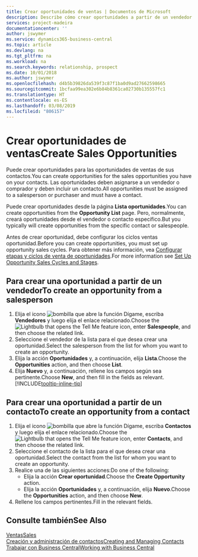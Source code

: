 ```yaml
---
title: Crear oportunidades de ventas | Documentos de Microsoft
description: Describe cómo crear oportunidades a partir de un vendedor o un contacto en Business Central.
services: project-madeira
documentationcenter: ''
author: jswymer
ms.service: dynamics365-business-central
ms.topic: article
ms.devlang: na
ms.tgt_pltfrm: na
ms.workload: na
ms.search.keywords: relationship, prospect
ms.date: 10/01/2018
ms.author: jswymer
ms.openlocfilehash: d4b5b39826da539f3c87f1ba0d9ad27662598665
ms.sourcegitcommit: 1bcfaa99ea302e6b84b8361ca02730b135557fc1
ms.translationtype: HT
ms.contentlocale: es-ES
ms.lasthandoff: 03/08/2019
ms.locfileid: "806157"
---
```

# <a name="create-sales-opportunities"></a><span data-ttu-id="51800-103">Crear oportunidades de ventas</span><span class="sxs-lookup"><span data-stu-id="51800-103">Create Sales Opportunities</span></span>
<span data-ttu-id="51800-104">Puede crear oportunidades para las oportunidades de ventas de sus contactos.</span><span class="sxs-lookup"><span data-stu-id="51800-104">You can create opportunities for the sales opportunities you have on your contacts.</span></span> <span data-ttu-id="51800-105">Las oportunidades deben asignarse a un vendedor o comprador y deben incluir un contacto.</span><span class="sxs-lookup"><span data-stu-id="51800-105">All opportunities must be assigned to a salesperson or purchaser and must have a contact.</span></span>

<span data-ttu-id="51800-106">Puede crear oportunidades desde la página **Lista oportunidades**.</span><span class="sxs-lookup"><span data-stu-id="51800-106">You can create opportunities from the **Opportunity List** page.</span></span> <span data-ttu-id="51800-107">Pero, normalmente, creará oportunidades desde el vendedor o contacto específico.</span><span class="sxs-lookup"><span data-stu-id="51800-107">But you typically will create opportunities from the specific contact or salespeople.</span></span>

<span data-ttu-id="51800-108">Antes de crear oportunidad, debe configurar los ciclos ventas oportunidad.</span><span class="sxs-lookup"><span data-stu-id="51800-108">Before you can create opportunities, you must set up opportunity sales cycles.</span></span> <span data-ttu-id="51800-109">Para obtener más información, vea [Configurar etapas y ciclos de venta de oportunidades](marketing-how-setup-opportunity-sales-cycles-stages.md).</span><span class="sxs-lookup"><span data-stu-id="51800-109">For more information see [Set Up Opportunity Sales Cycles and Stages](marketing-how-setup-opportunity-sales-cycles-stages.md).</span></span>

## <a name="to-create-an-opportunity-from-a-salesperson"></a><span data-ttu-id="51800-110">Para crear una oportunidad a partir de un vendedor</span><span class="sxs-lookup"><span data-stu-id="51800-110">To create an opportunity from a salesperson</span></span>
1. <span data-ttu-id="51800-111">Elija el icono ![bombilla que abre la función Dígame](media/ui-search/search_small.png "Dígame que desea hacer"), escriba **Vendedores** y luego elija el enlace relacionado.</span><span class="sxs-lookup"><span data-stu-id="51800-111">Choose the ![Lightbulb that opens the Tell Me feature](media/ui-search/search_small.png "Tell me what you want to do") icon, enter **Salespeople**, and then choose the related link.</span></span>
2. <span data-ttu-id="51800-112">Seleccione el vendedor de la lista para el que desea crear una oportunidad.</span><span class="sxs-lookup"><span data-stu-id="51800-112">Select the salesperson from the list for whom you want to create an opportunity.</span></span>
3. <span data-ttu-id="51800-113">Elija la acción **Oportunidades** y, a continuación, elija **Lista**.</span><span class="sxs-lookup"><span data-stu-id="51800-113">Choose the **Opportunities** action, and then choose **List**.</span></span>
4. <span data-ttu-id="51800-114">Elija **Nuevo** y, a continuación, rellene los campos según sea pertinente.</span><span class="sxs-lookup"><span data-stu-id="51800-114">Choose **New**, and then fill in the fields as relevant.</span></span> [!INCLUDE[tooltip-inline-tip](includes/tooltip-inline-tip_md.md)]  



## <a name="to-create-an-opportunity-from-a-contact"></a><span data-ttu-id="51800-115">Para crear una oportunidad a partir de un contacto</span><span class="sxs-lookup"><span data-stu-id="51800-115">To create an opportunity from a contact</span></span>
1. <span data-ttu-id="51800-116">Elija el icono ![bombilla que abre la función Dígame](media/ui-search/search_small.png "Dígame que desea hacer"), escriba **Contactos** y luego elija el enlace relacionado.</span><span class="sxs-lookup"><span data-stu-id="51800-116">Choose the ![Lightbulb that opens the Tell Me feature](media/ui-search/search_small.png "Tell me what you want to do") icon, enter **Contacts**, and then choose the related link.</span></span>
2. <span data-ttu-id="51800-117">Seleccione el contacto de la lista para el que desea crear una oportunidad.</span><span class="sxs-lookup"><span data-stu-id="51800-117">Select the contact from the list for whom you want to create an opportunity.</span></span>
3. <span data-ttu-id="51800-118">Realice una de las siguientes acciones:</span><span class="sxs-lookup"><span data-stu-id="51800-118">Do one of the following:</span></span>
   * <span data-ttu-id="51800-119">Elija la acción **Crear oportunidad**.</span><span class="sxs-lookup"><span data-stu-id="51800-119">Choose the **Create Opportunity** action.</span></span>
   * <span data-ttu-id="51800-120">Elija la acción **Oportunidades** y, a continuación, elija **Nuevo**.</span><span class="sxs-lookup"><span data-stu-id="51800-120">Choose the  **Opportunities** action, and then choose **New**.</span></span>
4. <span data-ttu-id="51800-121">Rellene los campos pertinentes.</span><span class="sxs-lookup"><span data-stu-id="51800-121">Fill in the relevant fields.</span></span>

## <a name="see-also"></a><span data-ttu-id="51800-122">Consulte también</span><span class="sxs-lookup"><span data-stu-id="51800-122">See Also</span></span>
[<span data-ttu-id="51800-123">Ventas</span><span class="sxs-lookup"><span data-stu-id="51800-123">Sales</span></span>](sales-manage-sales.md)  
[<span data-ttu-id="51800-124">Creación y administración de contactos</span><span class="sxs-lookup"><span data-stu-id="51800-124">Creating and Managing Contacts</span></span>](marketing-contacts.md)  
[<span data-ttu-id="51800-125">Trabajar con Business Central</span><span class="sxs-lookup"><span data-stu-id="51800-125">Working with Business Central</span></span>](ui-work-product.md)
